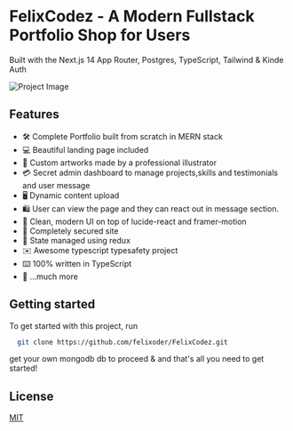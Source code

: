 # FelixCodez - A Modern Fullstack Portfolio Shop for Users

Built with the Next.js 14 App Router, Postgres, TypeScript, Tailwind & Kinde Auth

![Project Image](https://github.com/felixoder/FelixCodez/tree/master/client/public/banner-me.png)

## Features

- 🛠️ Complete Portfolio built from scratch in MERN stack
- 💻 Beautiful landing page included
- 🎨 Custom artworks made by a professional illustrator
- 💳 Secret admin dashboard to manage projects,skills and testimonials and user message
- 🖥️ Dynamic content upload
- 🛍️ User can view the page and they can react out in message section.
- 🌟 Clean, modern UI on top of lucide-react and framer-motion
- 🛒 Completely secured site
- 🔑 State managed using redux
- ✉️ Awesome typescript typesafety project
- ⌨️ 100% written in TypeScript
- 🎁 ...much more

## Getting started

To get started with this project, run

```bash
  git clone https://github.com/felixoder/FelixCodez.git
```
get your own mongodb db to proceed  & and that's all you need to get started!



## License

[MIT](https://choosealicense.com/licenses/mit/)
